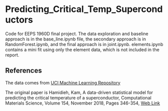 # Predicting_Critical_Temp_Superconductors
Code for EEPS 1960D final project. 
The data exploration and baseline approach is in the base_line.ipynb file, the secondary approach is in RandomForest.ipynb, and the final approach is in joint.ipynb. elements.ipynb contains a mini fit using only the element data, which is not included in the report. 
## References
The data comes from [UCI Machine Learning Repository](https://archive.ics.uci.edu/ml/datasets/superconductivty+data)

The original paper is Hamidieh, Kam, A data-driven statistical model for predicting the critical temperature of a superconductor, Computational Materials Science, Volume 154, November 2018, Pages 346-354, [Web Link](https://doi.org/10.1016/j.commatsci.2018.07.052)

